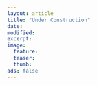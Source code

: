 ```yaml
---
layout: article
title: "Under Construction"
date:
modified:
excerpt:
image:
  feature:
  teaser:
  thumb:
ads: false
---
```

